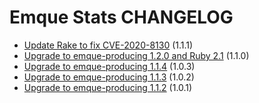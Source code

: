 # Emque Stats CHANGELOG

- [Update Rake to fix CVE-2020-8130](https://github.com/emque/emque-stats/pull/19) (1.1.1)
- [Upgrade to emque-producing 1.2.0 and Ruby 2.1](https://github.com/emque/emque-stats/pull/17) (1.1.0)
- [Upgrade to emque-producing 1.1.4](https://github.com/emque/emque-stats/pull/15) (1.0.3)
- [Upgrade to emque-producing 1.1.3](https://github.com/emque/emque-stats/pull/14) (1.0.2)
- [Upgrade to emque-producing 1.1.2](https://github.com/emque/emque-stats/pull/11) (1.0.1)
